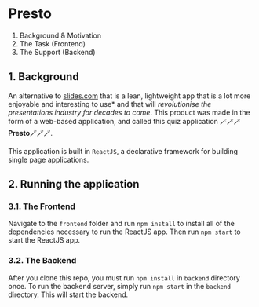 # Presto

1. Background & Motivation
2. The Task (Frontend)
3. The Support (Backend)

## 1. Background

An alternative to [slides.com](https://slides.com) that is a lean, lightweight app that is a lot more enjoyable and interesting to use* and that will *revolutionise the presentations industry for decades to come*. This product was made in the form of a web-based application, and called this quiz application 🪄🪄🪄**Presto**🪄🪄🪄.

This application is built in `ReactJS`, a declarative framework for building single page applications.

## 2. Running the application

### 3.1. The Frontend

Navigate to the `frontend` folder and run `npm install` to install all of the dependencies necessary to run the ReactJS app. Then run `npm start` to start the ReactJS app.

### 3.2. The Backend

After you clone this repo, you must run `npm install` in `backend` directory once. To run the backend server, simply run `npm start` in the `backend` directory. This will start the backend.
